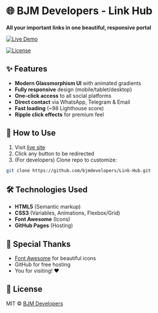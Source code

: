 
# 🌐 BJM Developers - Link Hub

**All your important links in one beautiful, responsive portal**  

[![Live Demo](https://img.shields.io/badge/LIVE-DEMO-brightgreen?style=for-the-badge)](https://bjmdevelopers.github.io/Link-Hub/) 

[![License](https://img.shields.io/github/license/BJMDevelopers/Link-Hub?style=for-the-badge)](LICENSE)

## ✨ Features
- **Modern Glassmorphism UI** with animated gradients
- **Fully responsive** design (mobile/tablet/desktop)
- **One-click access** to all social platforms
- **Direct contact** via WhatsApp, Telegram & Email
- **Fast loading** (~98 Lighthouse score)
- **Ripple click effects** for premium feel

## 🚀 How to Use
1. Visit [live site](https://bjmdevelopers.github.io/Link-Hub/)
2. Click any button to be redirected
3. (For developers) Clone repo to customize:

```bash
git clone https://github.com/bjmdevelopers/Link-Hub.git
```

## 🛠️ Technologies Used
- **HTML5** (Semantic markup)
- **CSS3** (Variables, Animations, Flexbox/Grid)
- **Font Awesome** (Icons)
- **GitHub Pages** (Hosting)

## 🌟 Special Thanks
- [Font Awesome](https://fontawesome.com/) for beautiful icons
- GitHub for free hosting
- You for visiting! ❤️

## 📜 License
MIT © [BJM Developers](https://github.com/bjmdevelopers)
```
